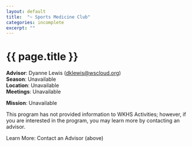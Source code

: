 ```yaml
---
layout: default
title:  "~ Sports Medicine Club"
categories: incomplete
excerpt: ""
---
```


# {{ page.title }}

**Advisor**: Dyanne Lewis (<dklewis@wscloud.org>)
<br/>**Season**: Unavailable
<br/>**Location**: Unavailable
<br/>**Meetings**: Unavailable

**Mission**: Unavailable

This program has not provided information to WKHS Activities; however, if you are interested in the program, you may learn more by contacting an advisor.

Learn More: Contact an Advisor (above)